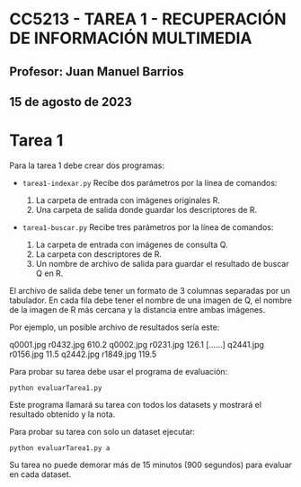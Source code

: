 # CC5213 - TAREA 1 - RECUPERACIÓN DE INFORMACIÓN MULTIMEDIA

## Profesor: Juan Manuel Barrios

## 15 de agosto de 2023

# Tarea 1

Para la tarea 1 debe crear dos programas:

* `tarea1-indexar.py`
  Recibe dos parámetros por la línea de comandos:
  1. La carpeta de entrada con imágenes originales R.
  2. Una carpeta de salida donde guardar los descriptores de R.
* `tarea1-buscar.py`
  Recibe tres parámetros por la línea de comandos:

  1. La carpeta de entrada con imágenes de consulta Q.
  2. La carpeta con descriptores de R.
  3. Un nombre de archivo de salida para guardar el resultado de buscar Q en R.

El archivo de salida debe tener un formato de 3 columnas separadas por un tabulador. En cada
fila debe tener el nombre de una imagen de Q, el nombre de la imagen de R más cercana y la
distancia entre ambas imágenes.

Por ejemplo, un posible archivo de resultados sería este:

q0001.jpg	r0432.jpg	610.2
q0002.jpg	r0231.jpg	126.1
[......]
q2441.jpg	r0156.jpg	11.5
q2442.jpg	r1849.jpg	119.5

Para probar su tarea debe usar el programa de evaluación:

  `python evaluarTarea1.py`

Este programa llamará su tarea con todos los datasets y mostrará el resultado obtenido y la nota.

Para probar su tarea con solo un dataset ejecutar:

  `python evaluarTarea1.py a`

Su tarea no puede demorar más de 15 minutos (900 segundos) para evaluar en cada dataset.
